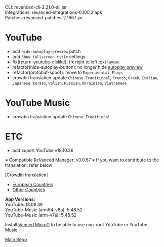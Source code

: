 CLI: revanced-cli-2.21.0-all.jar  
Integrations: revanced-integrations-0.100.2.apk  
Patches: revanced-patches-2.166.1.jar  

YouTube
==
- add `hide-autoplay-preview` patch
- add `Show fullscreen title` settings
- fix(return-youtube-dislike): fix right to left text layout
- refactor(hide-autoplay-button): no longer hide [autoplay preview](https://www.reddit.com/r/revancedextended/comments/11q8rng/any_idea_how_to_hide_this_banner_in_full_screen/)
- refactor(protobuf-spoof): move to `Experimental Flags`
- crowdin translation update
`Chinese Traditional`, `French`, `Greek`, `Italian`, `Japanese`, `Korean`, `Polish`, `Russian`, `Ukrainian`, `Vietnamese`


YouTube Music
==
- crowdin translation update
`Chinese Traditional`


ETC
==
- add suport YouTube v18.10.36


※ Compatible ReVanced Manager: v0.0.57
※ If you want to contribute to the translation, refer below

[Crowdin translation]
- [European Countries](https://crowdin.com/project/revancedextendedeu)
- [Other Countries](https://crowdin.com/project/revancedextended)
  
**App Versions:**  
YouTube: 18.08.39  
YouTube-Music (arm64-v8a): 5.48.52  
YouTube-Music (arm-v7a): 5.48.52  

Install [Vanced MicroG](https://github.com/inotia00/VancedMicroG/releases) to be able to use non-root YouTube or YouTube-Music  

[Main Repo](https://github.com/NoName-exe/revanced-extended)  
